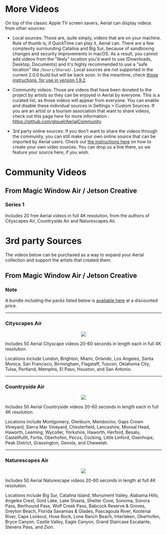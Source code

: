 # More Videos

On top of the classic Apple TV screen savers, Aerial can display videos from other sources:
- Local sources: Those are, quite simply, videos that are on your machine. Rule of thumb is, if QuickTime can play it, Aerial can. There are a few complexity surrounding Catalina and Big Sur, because of sandboxing changes and security improvements in macOS. As a result, you cannot add videos from the "likely" location you'd want to use (Downloads, Desktop, Documents) and it's highly recommended to use a "safe location" like `/Users/Shared/`. Local sources are not supported in the current 2.0.0 build but will be back soon. In the meantime, check [those instructions, for use in version 1.9.2](https://github.com/JohnCoates/Aerial/blob/master/Documentation/CustomVideos.md).

- Community videos: Those are videos that have been donated to the project by artists so they can be enjoyed in Aerial by everyone. This is a curated list, as those videos will appear from everyone. You can enable and disable these individual sources in Settings > Custom Sources. If you are an artist or a tourism association that want to share videos, check out this page here for more information : https://github.com/glouel/AerialCommunity

- 3rd party online sources: If you don't want to share the videos through the community, you can still make your own online source that can be imported by Aerial users. Check out [the instructions here](https://github.com/glouel/AerialCommunity/blob/master/CreatingASource.md) on how to create your own video sources. You can drop us a line there, so we feature your source here, if you wish. 

# Community Videos 

## From Magic Window Air / Jetson Creative

### Series 1
Includes 20 free Aerial videos in full 4K resolution, from the authors of Cityscapes Air, Countryside Air and Naturescapes Air. 

# 3rd party Sources

The videos below can be purchased as a way to expand your Aerial collection and support the artists that created them.

## From Magic Window Air / Jetson Creative

### Note

A bundle including the packs listed below is [available here]() at a discounted price.

<hr>

### Cityscapes Air
<p align="center">
  <a href="">
  <img src="https://user-images.githubusercontent.com/37544189/90627411-2d962e00-e21c-11ea-8b65-433e558711ad.jpg">
  </a>
</p>


Includes 50 Aerial Cityscape videos 20-60 seconds in length each in full 4K resolution.

Locations include London, Brighton, Miami, Orlando, Los Angeles, Santa Monica, San Francisco, Birmingham, Flagstaff, Tuscon, Oklahoma City, Tulsa, Portland, Memphis, El Paso, Houston, and San Antonio.

<hr>

### Countryside Air
<p align="center">
  <a href="">
  <img src="https://user-images.githubusercontent.com/37544189/90627401-2bcc6a80-e21c-11ea-9703-19ddafd71716.jpg">
  </a>
</p>

Includes 50 Aerial Countryside videos 20-60 seconds in length each in full 4K resolution.

Locations include Montgomery, Glenburn, Mendocino, Gaps Crown VIneyard, Sierra Mar Vineyard, Chesterfield, Lancashire, Monsal Head, Haworth, Leeming, Wycoller, Yorkshire, Haworth, Herford, Besalu, Castellfullit, Fortia, Oberhofen, Pecos, Cocking, Little Linford, Oxenhope, Peak District, Grassington, Genola, and Chewelah.

<hr>

### Naturescapes Air
<p align="center">
  <a href="">
  <img src="https://user-images.githubusercontent.com/37544189/90627408-2cfd9780-e21c-11ea-9c3f-36416e5308d9.jpg">
  </a>
</p>

Includes 50 Aerial Naturescape videos 20-60 seconds in length at full 4K resolution.

Locations include Big Sur, Catalina Island, Monument Valley, Alabama Hills, Angeles Crest, Gold Lake, Lake Shasta, Shelter Cove, Sonoma, Sonora Pass, Berthound Pass, Wolf Creek Pass, Babcock Reserve & Groves, Greyton Beach, Florida Savannas & Glades, Pascagoula River, Kootenai River, Cape Lookout, Hose Rock, Lone Ranch Beach, Interlaken, Oberhofen, Bryce Canyon, Castle Valley, Eagle Canyon, Grand Staircase Escalante, Stevens Pass, and Zion.


